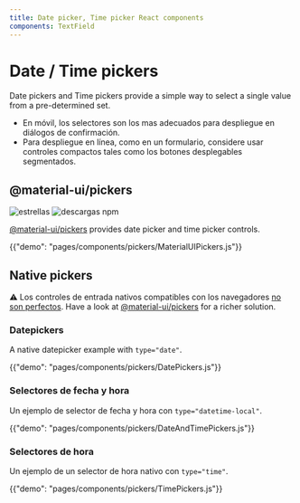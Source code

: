 ```yaml
---
title: Date picker, Time picker React components
components: TextField
---
```


# Date / Time pickers

<p class="description">Date pickers and Time pickers provide a simple way to select a single value from a pre-determined set.</p>

- En móvil, los selectores son los mas adecuados para despliegue en diálogos de confirmación.
- Para despliegue en línea, como en un formulario, considere usar controles compactos tales como los botones desplegables segmentados.

## @material-ui/pickers

![estrellas](https://img.shields.io/github/stars/mui-org/material-ui-pickers.svg?style=social&label=Stars) ![descargas npm](https://img.shields.io/npm/dm/@material-ui/pickers.svg)

[@material-ui/pickers](https://material-ui-pickers.dev/) provides date picker and time picker controls.

{{"demo": "pages/components/pickers/MaterialUIPickers.js"}}

## Native pickers

⚠️ Los controles de entrada nativos compatibles con los navegadores [no son perfectos](https://caniuse.com/#feat=input-datetime). Have a look at [@material-ui/pickers](https://material-ui-pickers.dev/) for a richer solution.

### Datepickers

A native datepicker example with `type="date"`.

{{"demo": "pages/components/pickers/DatePickers.js"}}

### Selectores de fecha y hora

Un ejemplo de selector de fecha y hora con `type="datetime-local"`.

{{"demo": "pages/components/pickers/DateAndTimePickers.js"}}

### Selectores de hora

Un ejemplo de un selector de hora nativo con `type="time"`.

{{"demo": "pages/components/pickers/TimePickers.js"}}